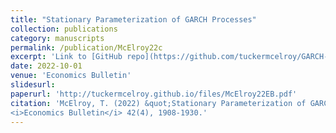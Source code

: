 ```yaml
---
title: "Stationary Parameterization of GARCH Processes"
collection: publications
category: manuscripts
permalink: /publication/McElroy22c
excerpt: 'Link to [GitHub repo](https://github.com/tuckermcelroy/GARCH-param)'
date: 2022-10-01
venue: 'Economics Bulletin'
slidesurl: 
paperurl: 'http://tuckermcelroy.github.io/files/McElroy22EB.pdf'
citation: 'McElroy, T. (2022) &quot;Stationary Parameterization of GARCH Processes.&quot; 
<i>Economics Bulletin</i> 42(4), 1908-1930.'
---
```

